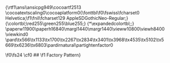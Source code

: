 {\rtf1\ansi\ansicpg949\cocoartf2513
\cocoatextscaling0\cocoaplatform0{\fonttbl\f0\fswiss\fcharset0 Helvetica;\f1\fnil\fcharset129 AppleSDGothicNeo-Regular;}
{\colortbl;\red255\green255\blue255;}
{\*\expandedcolortbl;;}
\paperw11900\paperh16840\margl1440\margr1440\vieww10800\viewh8400\viewkind0
\pard\tx566\tx1133\tx1700\tx2267\tx2834\tx3401\tx3968\tx4535\tx5102\tx5669\tx6236\tx6803\pardirnatural\partightenfactor0

\f0\fs24 \cf0 ## 
\f1 Factory Pattern}